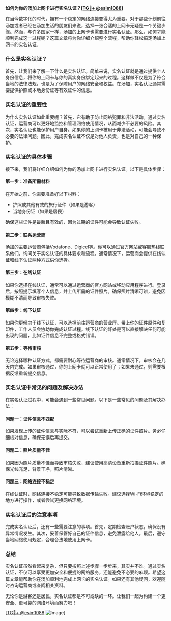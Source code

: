 **如何为你的汤加上网卡进行实名认证？[[TG💪+ @esim1088](https://t.me/s/esim1088)]**

在当今数字化的时代，拥有一个稳定的网络连接变得尤为重要。对于那些计划前往汤加或者已经在汤加生活的朋友们来说，选择一张合适的上网卡无疑是一个关键步骤。然而，与许多国家一样，汤加的上网卡也需要进行实名认证。那么，如何才能顺利完成这一过程呢？这篇文章将为你详细介绍整个流程，帮助你轻松搞定汤加上网卡的实名认证。

### 什么是实名认证？

首先，让我们来了解一下什么是实名认证。简单来说，实名认证就是通过提供个人身份信息，将你的上网卡与你的真实身份绑定起来的过程。这样做不仅是为了符合当地的法律法规，也是为了保障用户的网络安全和权益。在汤加，实名认证通常需要提供护照或本地身份证等有效证件的信息。

### 实名认证的重要性

为什么实名认证如此重要呢？首先，它有助于防止网络犯罪和非法活动。通过实名认证，运营商可以更好地监控和管理网络使用情况，从而减少不必要的风险。其次，实名认证也能保护用户自身。如果你的上网卡被用于非法活动，可能会导致不必要的法律问题。因此，完成实名认证不仅是对他人负责，也是对自己的一种保护。

### 实名认证的具体步骤

接下来，我们将详细介绍如何为你的汤加上网卡进行实名认证。以下是具体步骤：

#### 第一步：准备所需材料

在开始之前，你需要准备好以下材料：
- 护照或其他有效的旅行证件（如果是游客）
- 当地身份证（如果是居民）

确保这些证件是最新且有效的，因为过期的证件可能会导致认证失败。

#### 第二步：联系运营商

汤加的主要运营商包括Vodafone、Digicel等。你可以通过官方网站或客服热线联系他们，询问关于实名认证的具体要求和流程。通常情况下，运营商会提供在线认证和线下认证两种方式供你选择。

#### 第三步：在线认证

如果你选择在线认证，通常可以通过运营商的官方网站或移动应用程序进行。登录后，按照提示填写个人信息，并上传所需的证件照片。确保照片清晰可辨，避免因模糊不清而导致审核失败。

#### 第四步：线下认证

如果你更倾向于线下认证，可以选择前往运营商的营业厅。带上你的证件原件和复印件，工作人员会协助你完成认证过程。线下认证的好处是可以直接解决任何可能出现的问题，比如证件信息不完整或格式错误。

#### 第五步：等待审核

无论选择哪种认证方式，都需要耐心等待运营商的审核。通常情况下，审核会在几天内完成。如果审核通过，你的上网卡就可以正常使用了；如果未通过，则需要根据反馈重新提交信息。

### 实名认证中常见的问题及解决办法

在实名认证过程中，可能会遇到一些常见问题。以下是一些常见的问题及其解决办法：

#### 问题一：证件信息不匹配

如果发现上传的证件信息与实际不符，可以尝试重新上传正确的证件照片。务必仔细核对信息，确保无误后再提交。

#### 问题二：照片质量不佳

如果因为照片质量不佳而导致审核失败，建议使用高清设备重新拍摄证件照片。确保光线充足，背景干净，照片清晰。

#### 问题三：网络连接不稳定

在线认证时，网络连接不稳定可能导致数据传输失败。建议选择Wi-Fi环境稳定的地方进行操作，或者尝试更换网络环境。

### 实名认证后的注意事项

完成实名认证后，还有一些需要注意的事项。首先，定期检查账户状态，确保没有异常情况发生。其次，妥善保管好自己的证件信息，避免泄露给他人。最后，遵守当地网络使用规定，合理合法地使用上网卡。

### 总结

实名认证虽然看起来复杂，但只要按照上述步骤一步步来，其实并不难。通过实名认证，不仅可以享受更加安全和便捷的网络服务，还能避免不必要的麻烦。希望这篇文章能帮助你在汤加顺利地完成上网卡的实名认证。如果还有其他疑问，欢迎随时咨询运营商或查阅相关资料。

无论你是游客还是居民，实名认证都是不可或缺的一环。让我们一起为构建一个更安全、更可靠的网络环境而努力吧！

[[TG💪+ @esim1088](https://t.me/s/esim1088) ![Image](https://i.postimg.cc/4NQfJmqS/Snipaste-2025-05-13-00-14-12.png)]